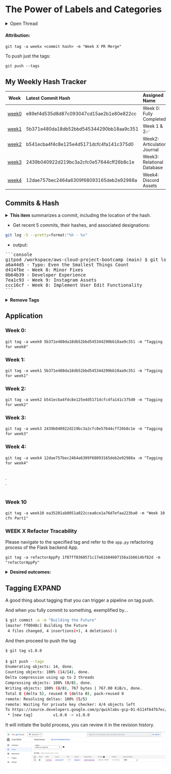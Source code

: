 # The Power of Labels and Categories

<details>
<summary>Open Thread</summary>


This initially started as a thread by [Jason](https://twitter.com/LinuxTekCanada/), and he quickly figured out how to do it :D !

<img src="../assets/week4/Discord/Acknowledged/threadwjason.png">

**Here it is**, so all of us reap the benefits:

</details>


#### **Attribution:**
```
git tag -a weekx <commit hash> -m "Week X PR Merge"
```

To push just the tags:

```
git push --tags
```

## My Weekly Hash Tracker

| Week | Latest Commit Hash | Assigned Name |
|:------:|:--------------------|:----------|
| [week0](#week-0) | e89ef4d535d8d87c093047cd15ae2b1e80e822cc | Week 0: Fully Completed |
| [week1](#week-1) | 5b371e480da18db52bbd545344290bb18aa9c351 | Week 1 & 2✅ |
| [week2](#week-2) | b541ecba4f4c8e125e4d5171dcfc4fa141c375d0 | Week2: Articulation Journal |
| [week3](#week-3) | 2439b040922d219bc3a2cfc0e57644cff26b8c1e | Week3: Relational Database |
| [week4](#week-4) | 12dae757bec2464a6309f68093165deb2e92988a | Week4: Discord Assets |


## Commits & Hash

<details>
<summary><b>This item</b> summarizes a commit, including the location of the hash.</summary>


<img src="../assets/week4/Discord/Acknowledged/explain-tags-and-hash.png">
</details>

- Get recent 5 commits, their hashes, and associated designations:

```sh
git log -5 --pretty=format:"%h - %s"
```

- output:

<pre>
```console
gitpod /workspace/aws-cloud-project-bootcamp (main) $ git log -5 --pretty=format:"%h - %s"
a6a44d5 - Typo: Even the Smallest Things Count
d414fbe - Week 8: Minor Fixes
0b64b39 - Developer Experience
7ea1c93 - Week 9: Instagram Assets
ccc16cf - Week 8: Implement User Edit Functionality
```
</pre>


<details>
<summary><b>Remove Tags</b> </summary>
<br>

**Check Available tags**
```
git tag
```

- returning

```sh
gitpod /workspace/aws-cloud-project-bootcamp (main) $ git tag
week0
week1
week2
week3
week4
week5
week6
week6-7
```

I want to have week6 and 7 seperate so?

**Remove week6-7**

```sh
git tag -d <tag-name>
```
- Returning

```
Deleted tag 'week6-7' (was 02579ac)
```

**Push removal from GitHub**

```
git push --delete origin <tagname>
```
- Returning
```
To https://github.com/yaya2devops/aws-cloud-project-bootcamp.git
 - [deleted]         week6-7
```

**List Tags again:**
```
gitpod /workspace/aws-cloud-project-bootcamp (main) $ git tag
week0
week1
week2
week3
week4
week5
week6
```



Ps: you can delete it directly from [github/username/repo-name/tags](https://github.com/yaya2devops/aws-cloud-project-bootcamp/tags)


</details>

## Application

### Week 0:
```
git tag -a week0 5b371e480da18db52bbd545344290bb18aa9c351 -m "Tagging for week0"
```

### Week 1:
```
git tag -a week1 5b371e480da18db52bbd545344290bb18aa9c351 -m "Tagging for week1"
```

### Week 2:
```
git tag -a week2 b541ecba4f4c8e125e4d5171dcfc4fa141c375d0 -m "Tagging for week2"
```


### Week 3:
```
git tag -a week3 2439b040922d219bc3a2cfc0e57644cff26b8c1e -m "Tagging for week3"
```


### Week 4:
```
git tag -a week4 12dae757bec2464a6309f68093165deb2e92988a -m "Tagging for week4"
```
<br>
.<br>
.<br>
<br>

### Week 10

```
git tag -a week10 ea35201ab8051a022ccea6ce1a76d7efaa223ba0 -m "Week 10 cfn Part1"
```

### WEEK X Refactor Tracability

Please navigate to the specified tag and refer to the `app.py` refactoring process of the Flask backend App.

```
git tag -a refactorAppPy 1f87ff8360571c17e61b04607156a1b6614bf82d -m "refactorAppPy"
```

<details>
<summary><b>Desired outcomes:</b></summary>


<img src="../assets/week4/Discord/Acknowledged/my-tags.png">

> [Developer Reference](https://github.com/yaya2devops/aws-cloud-project-bootcamp/tags)

</details>


## Tagging EXPAND

A good thing about tagging that you can trigger a pipeline on tag push.

And when you fully commit to something, exemplified by...
```sh
$ git commit -a -m "Building the Future"
[master ff0048c] Building the Future
 4 files changed, 4 insertions(+), 4 deletions(-)
```

And then proceed to push the tag

```sh
$ git tag v1.0.0

$ git push --tags
Enumerating objects: 14, done.
Counting objects: 100% (14/14), done.
Delta compression using up to 2 threads
Compressing objects: 100% (8/8), done.
Writing objects: 100% (8/8), 767 bytes | 767.00 KiB/s, done.
Total 8 (delta 5), reused 0 (delta 0), pack-reused 0
remote: Resolving deltas: 100% (5/5)
remote: Waiting for private key checker: 4/4 objects left
To https://source.developers.google.com/p/qwiklabs-gcp-01-6114f647b7ec/r/sample-yaya-app
 * [new tag]         v1.0.0 -> v1.0.0
```


It will initiate the build process, you can review it in the revision history.



![Build History](../assets/week9/cicd-ongcp/build-triggered.png)
